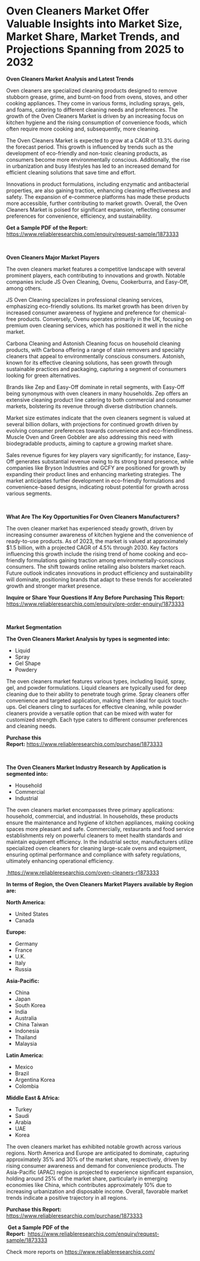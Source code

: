 <p><h1>Oven Cleaners Market Offer Valuable Insights into Market Size, Market Share, Market Trends, and Projections Spanning from 2025 to 2032</h1></p><p><strong>Oven Cleaners Market Analysis and Latest Trends</strong></p>
<p><p>Oven cleaners are specialized cleaning products designed to remove stubborn grease, grime, and burnt-on food from ovens, stoves, and other cooking appliances. They come in various forms, including sprays, gels, and foams, catering to different cleaning needs and preferences. The growth of the Oven Cleaners Market is driven by an increasing focus on kitchen hygiene and the rising consumption of convenience foods, which often require more cooking and, subsequently, more cleaning.</p><p>The Oven Cleaners Market is expected to grow at a CAGR of 13.3% during the forecast period. This growth is influenced by trends such as the development of eco-friendly and non-toxic cleaning products, as consumers become more environmentally conscious. Additionally, the rise in urbanization and busy lifestyles has led to an increased demand for efficient cleaning solutions that save time and effort.</p><p>Innovations in product formulations, including enzymatic and antibacterial properties, are also gaining traction, enhancing cleaning effectiveness and safety. The expansion of e-commerce platforms has made these products more accessible, further contributing to market growth. Overall, the Oven Cleaners Market is poised for significant expansion, reflecting consumer preferences for convenience, efficiency, and sustainability.</p></p>
<p><strong>Get a Sample PDF of the Report:&nbsp;</strong> <a href="https://www.reliableresearchiq.com/enquiry/request-sample/1873333?utm_campaign=2042&utm_medium=2&utm_source=Github&utm_content=ia&utm_term=05022025&utm_id=oven-cleaners">https://www.reliableresearchiq.com/enquiry/request-sample/1873333</a></p>
<p>&nbsp;</p>
<p><strong>Oven Cleaners Major Market Players</strong></p>
<p><p>The oven cleaners market features a competitive landscape with several prominent players, each contributing to innovations and growth. Notable companies include JS Oven Cleaning, Ovenu, Cookerburra, and Easy-Off, among others. </p><p>JS Oven Cleaning specializes in professional cleaning services, emphasizing eco-friendly solutions. Its market growth has been driven by increased consumer awareness of hygiene and preference for chemical-free products. Conversely, Ovenu operates primarily in the UK, focusing on premium oven cleaning services, which has positioned it well in the niche market.</p><p>Carbona Cleaning and Astonish Cleaning focus on household cleaning products, with Carbona offering a range of stain removers and specialty cleaners that appeal to environmentally conscious consumers. Astonish, known for its effective cleaning solutions, has seen growth through sustainable practices and packaging, capturing a segment of consumers looking for green alternatives.</p><p>Brands like Zep and Easy-Off dominate in retail segments, with Easy-Off being synonymous with oven cleaners in many households. Zep offers an extensive cleaning product line catering to both commercial and consumer markets, bolstering its revenue through diverse distribution channels.</p><p>Market size estimates indicate that the oven cleaners segment is valued at several billion dollars, with projections for continued growth driven by evolving consumer preferences towards convenience and eco-friendliness. Muscle Oven and Green Gobbler are also addressing this need with biodegradable products, aiming to capture a growing market share.</p><p>Sales revenue figures for key players vary significantly; for instance, Easy-Off generates substantial revenue owing to its strong brand presence, while companies like Bryson Industries and GCFY are positioned for growth by expanding their product lines and enhancing marketing strategies. The market anticipates further development in eco-friendly formulations and convenience-based designs, indicating robust potential for growth across various segments.</p></p>
<p>&nbsp;</p>
<p><strong>What Are The Key Opportunities For Oven Cleaners Manufacturers?</strong></p>
<p><p>The oven cleaner market has experienced steady growth, driven by increasing consumer awareness of kitchen hygiene and the convenience of ready-to-use products. As of 2023, the market is valued at approximately $1.5 billion, with a projected CAGR of 4.5% through 2030. Key factors influencing this growth include the rising trend of home cooking and eco-friendly formulations gaining traction among environmentally-conscious consumers. The shift towards online retailing also bolsters market reach. Future outlook indicates innovations in product efficiency and sustainability will dominate, positioning brands that adapt to these trends for accelerated growth and stronger market presence.</p></p>
<p><strong>Inquire or Share Your Questions If Any Before Purchasing This Report:</strong> <a href="https://www.reliableresearchiq.com/enquiry/pre-order-enquiry/1873333?utm_campaign=2042&utm_medium=2&utm_source=Github&utm_content=ia&utm_term=05022025&utm_id=oven-cleaners">https://www.reliableresearchiq.com/enquiry/pre-order-enquiry/1873333</a></p>
<p>&nbsp;</p>
<p><strong>Market Segmentation</strong></p>
<p><strong>The Oven Cleaners Market Analysis by types is segmented into:</strong></p>
<p><ul><li>Liquid</li><li>Spray</li><li>Gel Shape</li><li>Powdery</li></ul></p>
<p><p>The oven cleaners market features various types, including liquid, spray, gel, and powder formulations. Liquid cleaners are typically used for deep cleaning due to their ability to penetrate tough grime. Spray cleaners offer convenience and targeted application, making them ideal for quick touch-ups. Gel cleaners cling to surfaces for effective cleaning, while powder cleaners provide a versatile option that can be mixed with water for customized strength. Each type caters to different consumer preferences and cleaning needs.</p></p>
<p><strong>Purchase this Report:&nbsp;</strong><a href="https://www.reliableresearchiq.com/purchase/1873333?utm_campaign=2042&utm_medium=2&utm_source=Github&utm_content=ia&utm_term=05022025&utm_id=oven-cleaners">https://www.reliableresearchiq.com/purchase/1873333</a></p>
<p>&nbsp;</p>
<p><strong>The Oven Cleaners Market Industry Research by Application is segmented into:</strong></p>
<p><ul><li>Household</li><li>Commercial</li><li>Industrial</li></ul></p>
<p><p>The oven cleaners market encompasses three primary applications: household, commercial, and industrial. In households, these products ensure the maintenance and hygiene of kitchen appliances, making cooking spaces more pleasant and safe. Commercially, restaurants and food service establishments rely on powerful cleaners to meet health standards and maintain equipment efficiency. In the industrial sector, manufacturers utilize specialized oven cleaners for cleaning large-scale ovens and equipment, ensuring optimal performance and compliance with safety regulations, ultimately enhancing operational efficiency.</p></p>
<p><a href="https://www.reliableresearchiq.com/oven-cleaners-r1873333?utm_campaign=2042&utm_medium=2&utm_source=Github&utm_content=ia&utm_term=05022025&utm_id=oven-cleaners">&nbsp;https://www.reliableresearchiq.com/oven-cleaners-r1873333</a></p>
<p><strong>In terms of Region, the Oven Cleaners Market Players available by Region are:</strong></p>
<p>
    <p> <strong> North America: </strong>
        <ul>
            <li>United States</li>
            <li>Canada</li>
        </ul>
        </p> 
    <p> <strong> Europe: </strong>
        <ul>
            <li>Germany</li>
            <li>France</li>
            <li>U.K.</li>
            <li>Italy</li>
            <li>Russia</li>
        </ul>
        </p> 
    <p> <strong> Asia-Pacific: </strong>
        <ul>
            <li>China</li>
            <li>Japan</li>
            <li>South Korea</li>
            <li>India</li>
            <li>Australia</li>
            <li>China Taiwan</li>
            <li>Indonesia</li>
            <li>Thailand</li>
            <li>Malaysia</li>
        </ul>
        </p> 
    <p> <strong> Latin America: </strong>
        <ul>
            <li>Mexico</li>
            <li>Brazil</li>
            <li>Argentina Korea</li>
            <li>Colombia</li>
        </ul>
        </p> 
    <p> <strong> Middle East & Africa: </strong>
        <ul>
            <li>Turkey</li>
            <li>Saudi</li>
            <li>Arabia</li>
            <li>UAE</li>
            <li>Korea</li>
        </ul>
    </p>
    </p>
<p><p>The oven cleaners market has exhibited notable growth across various regions. North America and Europe are anticipated to dominate, capturing approximately 35% and 30% of the market share, respectively, driven by rising consumer awareness and demand for convenience products. The Asia-Pacific (APAC) region is projected to experience significant expansion, holding around 25% of the market share, particularly in emerging economies like China, which contributes approximately 10% due to increasing urbanization and disposable income. Overall, favorable market trends indicate a positive trajectory in all regions.</p></p>
<p><strong>Purchase this Report: </strong><a href="https://www.reliableresearchiq.com/purchase/1873333?utm_campaign=2042&utm_medium=2&utm_source=Github&utm_content=ia&utm_term=05022025&utm_id=oven-cleaners">https://www.reliableresearchiq.com/purchase/1873333</a></p>
<p>&nbsp;<strong>Get a Sample PDF of the Report:&nbsp;&nbsp;</strong><a href="https://www.reliableresearchiq.com/enquiry/request-sample/1873333?utm_campaign=2042&utm_medium=2&utm_source=Github&utm_content=ia&utm_term=05022025&utm_id=oven-cleaners">https://www.reliableresearchiq.com/enquiry/request-sample/1873333</a></p>
<p><strong></strong></p>
<p>Check more reports on <a href="https://www.reliableresearchiq.com/?utm_campaign=2042&utm_medium=2&utm_source=Github&utm_content=ia&utm_term=05022025&utm_id=oven-cleaners">https://www.reliableresearchiq.com/</a></p>